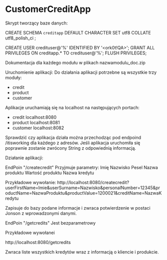 # CustomerCreditApp

Skrypt tworzący baze danych:

CREATE SCHEMA `creditapp` DEFAULT CHARACTER SET utf8 COLLATE utf8_polish_ci ;

CREATE USER credituser@'%' IDENTIFIED BY '<ork0t!QA>';
GRANT ALL PRIVILEGES ON creditapp.* TO credituser@'%';
FLUSH PRIVILEGES;

Dokumentacja dla każdego modułu w plikach nazwamodulu_doc.zip

Uruchomienie aplikacji:
Do działania aplikacji potrzebne są wszystkie trzy moduły:
- credit
- product
- customer

Aplikacje uruchamiają się na localhost na następujących portach:

- credit    localhost:8080
- product   localhost:8081
- customer  localhost:8082

Sprawdzić czy aplikacja działa można przechodząc pod endpoind /itisworking dla każdego z adresów. 
Jeśli aplikacja uruchomiła się poprawnie zostanie zwrócony String z odpowiednią informacją. 

Działanie aplikacji:

EndPoin "/createcredit" Przyjmuje parametry:
Imię
Nazwisko
Pesel
Nazwa produktu
Wartość produktu
Nazwa kredytu

Przykładowe wywołanie:
http://localhost:8080/createcredit?userFirstName=Imie&userSurname=Nazwisko&personalNumber=12345&productName=NazwaProduktu&productValue=1200021&creditName=NazwaKredytu

Zapisuje do bazy podane informacje i zwraca potwierdzenie w postaci Jonson z wprowadzonymi danymi. 

EndPoin "/getcredits" Jest bezparametrowy 

Przykładowe wywołanei 

http://localhost:8080/getcredits

Zwraca liste wszystkich kredytów wraz z informacją o kliencie i produkcie. 



